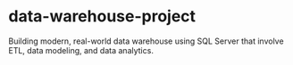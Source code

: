 # data-warehouse-project
Building modern, real-world data warehouse using SQL Server that involve ETL, data modeling, and data analytics.



